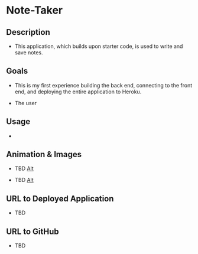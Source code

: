 # Note-Taker

## Description

* This application, which builds upon starter code, is used to write and save notes.



## Goals

* This is my first experience building the back end, connecting to the front end, and deploying the entire application to Heroku.

* The user 


## Usage

* 


## Animation & Images

* TBD [Alt](path/path.png)

* TBD [Alt](path/path.png)


## URL to Deployed Application

* TBD


## URL to GitHub 

* TBD
